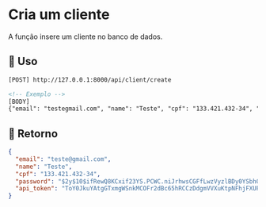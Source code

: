 # Cria um cliente

A função insere um cliente no banco de dados.

## :dart: Uso 

```html
[POST] http://127.0.0.1:8000/api/client/create

<!-- Exemplo -->
[BODY]
{"email": "testegmail.com", "name": "Teste", "cpf": "133.421.432-34", "password": "desafioserasa"}	
```

## :card_index: Retorno

```json
{
  "email": "teste@gmail.com",
  "name": "Teste",
  "cpf": "133.421.432-34",
  "password": "$2y$10$ifRewQ8KCxif23YS.PCWC.niJrhwsCGFfLwzVyzlBDy0YSbh0utUu",
  "api_token": "ToY0JkuYAtgGTxmgWSnkMCOFr2dBc65hRCCzDdgmVVXuKtpNFhjFXUPgtqJS"
}
```
